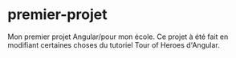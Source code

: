 # premier-projet
Mon premier projet Angular/pour mon école.
Ce projet à été fait en modifiant certaines choses du tutoriel Tour of Heroes d'Angular.
